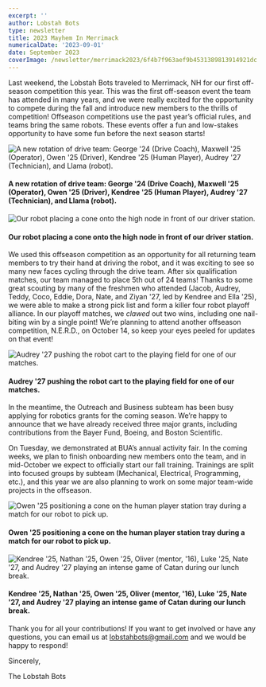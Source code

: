 ```yaml
---
excerpt: ''
author: Lobstah Bots
type: newsletter
title: 2023 Mayhem In Merrimack
numericalDate: '2023-09-01'
date: September 2023
coverImage: /newsletter/merrimack2023/6f4b7f963aef9b4531389813914921dc.jpg
---
```


Last weekend, the Lobstah Bots traveled to Merrimack, NH for our first off-season competition this year. This was the first off-season event the team has attended in many years, and we were really excited for the opportunity to compete during the fall and introduce new members to the thrills of competition! Offseason competitions use the past year’s official rules, and teams bring the same robots. These events offer a fun and low-stakes opportunity to have some fun before the next season starts!

![A new rotation of drive team: George '24 (Drive Coach), Maxwell '25 (Operator), Owen '25 (Driver), Kendree '25 (Human Player), Audrey '27 (Technician), and Llama (robot).](/newsletter/merrimack2023/6f4b7f963aef9b4531389813914921dc.jpg)
#### A new rotation of drive team: George '24 (Drive Coach), Maxwell '25 (Operator), Owen '25 (Driver), Kendree '25 (Human Player), Audrey '27 (Technician), and Llama (robot).

![Our robot placing a cone onto the high node in front of our driver station.](/newsletter/merrimack2023/d555785e2049938b2b7d336e0f980591.png)
#### Our robot placing a cone onto the high node in front of our driver station.

We used this offseason competition as an opportunity for all returning team members to try their hand at driving the robot, and it was exciting to see so many new faces cycling through the drive team. After six qualification matches, our team managed to place 5th out of 24 teams! Thanks to some great scouting by many of the freshmen who attended (Jacob, Audrey, Teddy, Coco, Eddie, Dora, Nate, and Ziyan '27, led by Kendree and Ella '25), we were able to make a strong pick list and form a killer four robot playoff alliance. In our playoff matches, we _clawed_ out two wins, including one nail-biting win by a single point! We’re planning to attend another offseason competition, N.E.R.D., on October 14, so keep your eyes peeled for updates on that event!

![Audrey '27 pushing the robot cart to the playing field for one of our matches.](/newsletter/merrimack2023/8a791ac407f48402c01abd9d28414885.png)
#### Audrey '27 pushing the robot cart to the playing field for one of our matches.

In the meantime, the Outreach and Business subteam has been busy applying for robotics grants for the coming season. We’re happy to announce that we have already received three major grants, including contributions from the Bayer Fund, Boeing, and Boston Scientific.

On Tuesday, we demonstrated at BUA’s annual activity fair. In the coming weeks, we plan to finish onboarding new members onto the team, and in mid-October we expect to officially start our fall training. Trainings are split into focused groups by subteam (Mechanical, Electrical, Programming, etc.), and this year we are also planning to work on some major team-wide projects in the offseason.

![Owen '25 positioning a cone on the human player station tray during a match for our robot to pick up.](/newsletter/merrimack2023/9db6a9744b98352f96b6fa8d934579ec.png)
#### Owen '25 positioning a cone on the human player station tray during a match for our robot to pick up.

![Kendree '25, Nathan '25, Owen '25, Oliver (mentor, '16), Luke '25, Nate '27, and Audrey '27 playing an intense game of Catan during our lunch break.](/newsletter/merrimack2023/db5b57cd742bbdd6c8dee89a697c3160.png)
#### Kendree '25, Nathan '25, Owen '25, Oliver (mentor, '16), Luke '25, Nate '27, and Audrey '27 playing an intense game of Catan during our lunch break.

Thank you for all your contributions! If you want to get involved or have any questions, you can email us at [lobstahbots@gmail.com](mailto:lobstahbots@gmail.com) and we would be happy to respond!

Sincerely,

The Lobstah Bots

